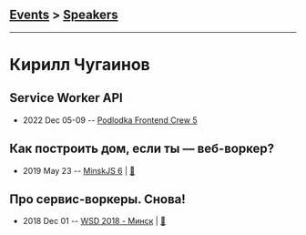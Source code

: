 ## [Events](../README.md) > [Speakers](../speakers.md)
---

# Кирилл Чугаинов

## Service Worker API
- 2022 Dec 05-09 -- [Podlodka Frontend Crew 5](https://youtu.be/NQm9RVVFA9Y)    
## Как построить дом, если ты — веб-воркер?
- 2019 May 23 -- [MinskJS 6](https://www.youtube.com/watch?v=v3NtYdNcRNs)  | [:notebook:](https://chugainov.github.io/web-worker/)  
## Про сервис-воркеры. Снова!
- 2018 Dec 01 -- [WSD 2018 - Минск](https://www.youtube.com/watch?v=E5x9v3LFO5Q)  | [:notebook:](https://wsd.events/2018/12/01/pres/sw-again/)  
